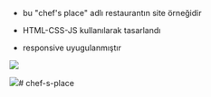 - bu "chef's place" adlı restaurantın site örneğidir

- HTML-CSS-JS kullanılarak tasarlandı

- responsive uyugulanmıştır

<img src="chef's-place.max-size.gif"/>

<img src="chef's-place.min-size.gif"/>#   c h e f - s - p l a c e  
 